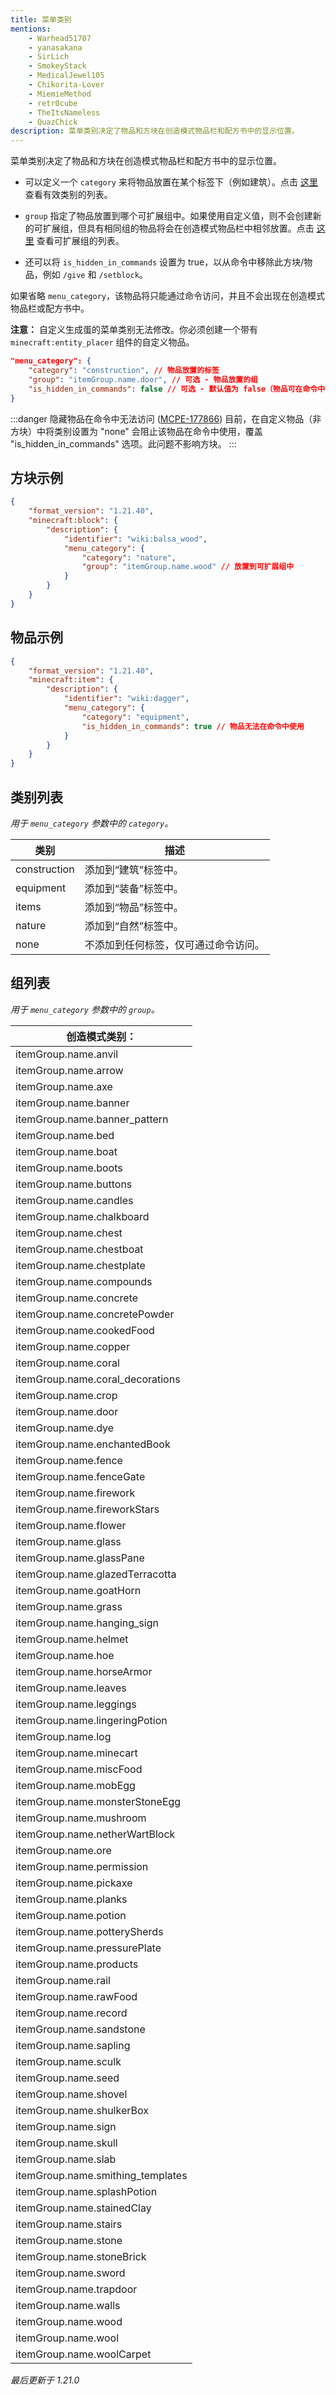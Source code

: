 ```yaml
---
title: 菜单类别
mentions:
    - Warhead51707
    - yanasakana
    - SirLich
    - SmokeyStack
    - MedicalJewel105
    - Chikorita-Lover
    - MiemieMethod
    - retr0cube
    - TheItsNameless
    - QuazChick
description: 菜单类别决定了物品和方块在创造模式物品栏和配方书中的显示位置。
---
```


菜单类别决定了物品和方块在创造模式物品栏和配方书中的显示位置。

-   可以定义一个 `category` 来将物品放置在某个标签下（例如建筑）。点击 [这里](#list-of-categories) 查看有效类别的列表。

-   `group` 指定了物品放置到哪个可扩展组中。如果使用自定义值，则不会创建新的可扩展组，但具有相同组的物品将会在创造模式物品栏中相邻放置。点击 [这里](#list-of-groups) 查看可扩展组的列表。

-   还可以将 `is_hidden_in_commands` 设置为 true，以从命令中移除此方块/物品，例如 `/give` 和 `/setblock`。

如果省略 `menu_category`，该物品将只能通过命令访问，并且不会出现在创造模式物品栏或配方书中。

**注意：** 自定义生成蛋的菜单类别无法修改。你必须创建一个带有 `minecraft:entity_placer` 组件的自定义物品。

```json title=""
"menu_category": {
    "category": "construction", // 物品放置的标签
    "group": "itemGroup.name.door", // 可选 - 物品放置的组
    "is_hidden_in_commands": false // 可选 - 默认值为 false（物品可在命令中使用）
}
```

:::danger 隐藏物品在命令中无法访问 ([MCPE-177866](https://bugs.mojang.com/browse/MCPE-177866))
目前，在自定义物品（非方块）中将类别设置为 "none" 会阻止该物品在命令中使用，覆盖 "is_hidden_in_commands" 选项。此问题不影响方块。
:::

## 方块示例

```json title="BP/blocks/balsa_wood.json"
{
    "format_version": "1.21.40",
    "minecraft:block": {
        "description": {
            "identifier": "wiki:balsa_wood",
            "menu_category": {
                "category": "nature",
                "group": "itemGroup.name.wood" // 放置到可扩展组中
            }
        }
    }
}
```

## 物品示例

```json title="BP/items/dagger.json"
{
    "format_version": "1.21.40",
    "minecraft:item": {
        "description": {
            "identifier": "wiki:dagger",
            "menu_category": {
                "category": "equipment",
                "is_hidden_in_commands": true // 物品无法在命令中使用
            }
        }
    }
}
```

## 类别列表

_用于 `menu_category` 参数中的 `category`。_

| 类别         | 描述                                                  |
| ------------ | ----------------------------------------------------- |
| construction | 添加到“建筑”标签中。                                |
| equipment    | 添加到“装备”标签中。                                |
| items        | 添加到“物品”标签中。                                |
| nature       | 添加到“自然”标签中。                                |
| none         | 不添加到任何标签，仅可通过命令访问。                |

## 组列表

_用于 `menu_category` 参数中的 `group`。_

<!-- page_dumper_start -->

| 创造模式类别：                |
| ----------------------------- |
| itemGroup.name.anvil          |
| itemGroup.name.arrow          |
| itemGroup.name.axe            |
| itemGroup.name.banner         |
| itemGroup.name.banner_pattern |
| itemGroup.name.bed            |
| itemGroup.name.boat           |
| itemGroup.name.boots          |
| itemGroup.name.buttons        |
| itemGroup.name.candles        |
| itemGroup.name.chalkboard     |
| itemGroup.name.chest          |
| itemGroup.name.chestboat      |
| itemGroup.name.chestplate     |
| itemGroup.name.compounds      |
| itemGroup.name.concrete       |
| itemGroup.name.concretePowder |
| itemGroup.name.cookedFood     |
| itemGroup.name.copper         |
| itemGroup.name.coral          |
| itemGroup.name.coral_decorations |
| itemGroup.name.crop           |
| itemGroup.name.door           |
| itemGroup.name.dye            |
| itemGroup.name.enchantedBook  |
| itemGroup.name.fence          |
| itemGroup.name.fenceGate      |
| itemGroup.name.firework       |
| itemGroup.name.fireworkStars  |
| itemGroup.name.flower         |
| itemGroup.name.glass          |
| itemGroup.name.glassPane      |
| itemGroup.name.glazedTerracotta |
| itemGroup.name.goatHorn       |
| itemGroup.name.grass          |
| itemGroup.name.hanging_sign   |
| itemGroup.name.helmet         |
| itemGroup.name.hoe            |
| itemGroup.name.horseArmor     |
| itemGroup.name.leaves         |
| itemGroup.name.leggings       |
| itemGroup.name.lingeringPotion |
| itemGroup.name.log            |
| itemGroup.name.minecart       |
| itemGroup.name.miscFood       |
| itemGroup.name.mobEgg         |
| itemGroup.name.monsterStoneEgg |
| itemGroup.name.mushroom       |
| itemGroup.name.netherWartBlock |
| itemGroup.name.ore            |
| itemGroup.name.permission      |
| itemGroup.name.pickaxe        |
| itemGroup.name.planks         |
| itemGroup.name.potion         |
| itemGroup.name.potterySherds  |
| itemGroup.name.pressurePlate  |
| itemGroup.name.products       |
| itemGroup.name.rail           |
| itemGroup.name.rawFood        |
| itemGroup.name.record         |
| itemGroup.name.sandstone      |
| itemGroup.name.sapling        |
| itemGroup.name.sculk          |
| itemGroup.name.seed           |
| itemGroup.name.shovel         |
| itemGroup.name.shulkerBox     |
| itemGroup.name.sign           |
| itemGroup.name.skull          |
| itemGroup.name.slab           |
| itemGroup.name.smithing_templates |
| itemGroup.name.splashPotion   |
| itemGroup.name.stainedClay    |
| itemGroup.name.stairs         |
| itemGroup.name.stone          |
| itemGroup.name.stoneBrick     |
| itemGroup.name.sword          |
| itemGroup.name.trapdoor       |
| itemGroup.name.walls          |
| itemGroup.name.wood           |
| itemGroup.name.wool           |
| itemGroup.name.woolCarpet     |

_最后更新于 1.21.0_

<!-- page_dumper_end -->